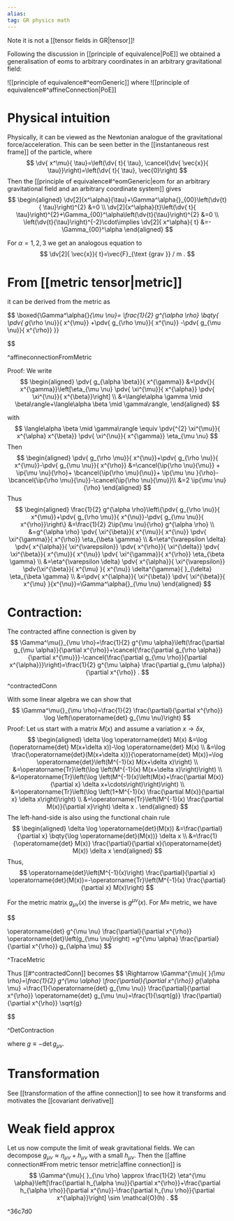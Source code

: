 ```yaml
---
alias: 
tag: GR physics math
---
```

Note it is not a [[tensor fields in GR|tensor]]!

Following the discussion in [[principle of equivalence|PoE]] we obtained a generalisation of eoms to arbitrary coordinates in an arbitrary gravitational field:

![[principle of equivalence#^eomGeneric]]
where 
![[principle of equivalence#^affineConnection|PoE]]

# Physical intuition
Physically, it can be viewed as the Newtonian analogue of the gravitational force/acceleration. This can be seen better in the [[instantaneous rest frame]] of the particle, where
$$
\dv{ x^\mu}{ \tau}=\left(\dv{ t}{ \tau}, \cancel{\dv{ \vec{x}}{ \tau}}\right)=\left(\dv{ t}{ \tau}, \vec{0}\right)
$$
Then the [[principle of equivalence#^eomGeneric|eom for an arbitrary gravitational field and an arbitrary coordinate system]] gives
$$
\begin{aligned}
\dv[2]{x^\alpha}{\tau}+\Gamma^\alpha{}_{00}\left(\dv{t}{ \tau}\right)^{2} &=0 \\
\dv[2]{x^\alpha}{t}\left(\dv{ t}{ \tau}\right)^{2}+\Gamma_{00}^\alpha\left(\dv{t}{\tau}\right)^{2} &=0 \\
\left(\dv{t}{\tau}\right)^{-2}\cdot\implies \dv[2]{ x^\alpha}{ t} &=-\Gamma_{00}^\alpha
\end{aligned}
$$

For $\alpha=1,2,3$ we get an analogous equation to $$ \dv[2]{ \vec{x}}{ t}=\vec{F}_{\text {grav }} / m . $$

# From [[metric tensor|metric]]

it can be derived from the metric as

$$
\boxed{\Gamma^\alpha{}_{\mu \nu}=
\frac{1}{2} g^{\alpha \rho}
\bqty{
    \pdv{ g_{\rho \nu}}{ x^{\mu}}
    +\pdv{ g_{\rho \mu}}{ x^{\nu}}
    -\pdv{ g_{\mu \nu}}{ x^{\rho}}
}}

$$

^affineconnectionFromMetric

Proof:
We write
$$
\begin{aligned}
\pdv{ g_{\alpha \beta}}{ x^{\gamma}} &=\pdv{}{ x^{\gamma}}\left[\eta_{\mu \nu} \pdv{ \xi^{\mu}}{ x^{\alpha}} \pdv{ \xi^{\nu}}{ x^{\beta}}\right] \\
&=\langle\alpha \gamma \mid \beta\rangle+\langle\alpha \beta \mid \gamma\rangle,
\end{aligned}
$$

with
$$
\langle\alpha \beta \mid \gamma\rangle \equiv \pdv{^{2} \xi^{\mu}}{ x^{\alpha}  x^{\beta}} \pdv{ \xi^{\nu}}{ x^{\gamma}} \eta_{\mu \nu}
$$
Then
$$
\begin{aligned}
\pdv{ g_{\rho \mu}}{ x^{\nu}}+\pdv{ g_{\rho \nu}}{ x^{\mu}}-\pdv{ g_{\mu \nu}}{ x^{\rho}} &=\cancel{\ip{\rho \nu}{\mu}} + \ip{\mu \nu}{\rho}+ \bcancel{\ip{\rho \mu}{\nu}}+ \ip{\mu \nu }{\rho}-\bcancel{\ip{\rho \mu}{\nu}}-\cancel{\ip{\rho \nu}{\mu}}\\
&=2 \ip{\mu \nu}{\rho}
\end{aligned}
$$
Thus
$$
\begin{aligned}
\frac{1}{2} g^{\alpha \rho}\left\{\pdv{ g_{\rho \nu}}{ x^{\mu}}+\pdv{ g_{\rho \mu}}{ x^{\nu}}-\pdv{ g_{\mu \nu}}{ x^{\rho}}\right\} &=\frac{1}{2} 2\ip{\mu \nu}{\rho} g^{\alpha \rho} \\
&=g^{\alpha \rho} \pdv{ \xi^{\beta}}{ x^{\mu}}{  x^{\nu}} \pdv{ \xi^{\gamma}}{ x^{\rho}} \eta_{\beta \gamma} \\
&=\eta^{\varepsilon \delta} \pdv{ x^{\alpha}}{ \xi^{\varepsilon}} \pdv{ x^{\rho}}{ \xi^{\delta}} \pdv{ \xi^{\beta}}{ x^{\mu}}{  x^{\nu}} \pdv{ \xi^{\gamma}}{ x^{\rho}} \eta_{\beta \gamma} \\
&=\eta^{\varepsilon \delta} \pdv{ x^{\alpha}}{ \xi^{\varepsilon}} \pdv{\xi^{\beta}}{ x^{\mu} }{ x^{\nu}} \delta^{\gamma}{ }_{\delta} \eta_{\beta \gamma} \\
&=\pdv{ x^{\alpha}}{ \xi^{\beta}} \pdv{ \xi^{\beta}}{ x^{\mu}  }{x^{\nu}}=\Gamma^\alpha{}_{\mu \nu}
\end{aligned}
$$


# Contraction:


The contracted affine connection is given by
$$
\Gamma^\mu{}_{\mu \rho}=\frac{1}{2} g^{\mu \alpha}\left(\frac{\partial g_{\mu \alpha}}{\partial x^{\rho}}+\cancel{\frac{\partial g_{\rho \alpha}}{\partial x^{\mu}}}-\cancel{\frac{\partial g_{\mu \rho}}{\partial x^{\alpha}}}\right)=\frac{1}{2} g^{\mu \alpha} \frac{\partial g_{\mu \alpha}}{\partial x^{\rho}} .
$$

^contractedConn

With some linear algebra we can show that
$$
\Gamma^\mu{}_{\mu \rho}=\frac{1}{2} \frac{\partial}{\partial x^{\rho}} \log \left(\operatorname{det} g_{\mu \nu}\right)
$$
Proof: Let us start with a matrix $M(x)$ and assume a variation $x \rightarrow \delta x$,
$$
\begin{aligned}
\delta \log \operatorname{det} M(x) &=\log (\operatorname{det} M(x+\delta x))-\log \operatorname{det} M(x) \\
&=\log \frac{\operatorname{det}(M(x+\delta x))}{\operatorname{det} M(x)}=\log \operatorname{det}\left(M^{-1}(x) M(x+\delta x)\right) \\
&=\operatorname{Tr}\left(\log \left(M^{-1}(x) M(x+\delta x)\right)\right) \\
&=\operatorname{Tr}\left(\log \left(M^{-1}(x)\left(M(x)+\frac{\partial M(x)}{\partial x} \delta x+\cdots\right)\right)\right) \\
&=\operatorname{Tr}\left(\log \left(1+M^{-1}(x) \frac{\partial M(x)}{\partial x} \delta x\right)\right) \\
&=\operatorname{Tr}\left(M^{-1}(x) \frac{\partial M(x)}{\partial x}\right) \delta x .
\end{aligned}
$$
The left-hand-side is also using the functional chain rule
$$
\begin{aligned}
\delta \log \operatorname{det}(M(x)) &=\frac{\partial}{\partial x} \bqty{\log \operatorname{det}(M(x))} \delta x \\
&=\frac{1}{\operatorname{det} M(x)} \frac{\partial}{\partial x}(\operatorname{det} M(x)) \delta x
\end{aligned}
$$
Thus,
$$
\operatorname{det}\left(M^{-1}(x)\right) \frac{\partial}{\partial x} \operatorname{det}(M(x))=-\operatorname{Tr}\left(M^{-1}(x) \frac{\partial}{\partial x} M(x)\right)
$$

For the metric matrix $g_{\mu \nu}(x)$ the inverse is $g^{\mu \nu}(x)$. For $M \equiv$ metric, we have

$$

\operatorname{det} g^{\mu \nu} \frac{\partial}{\partial x^{\rho}} \operatorname{det}\left(g_{\mu \nu}\right) =g^{\mu \alpha} \frac{\partial}{\partial x^{\rho}} g_{\alpha \mu} 
$$

^TraceMetric

Thus [[#^contractedConn]] becomes
$$
\Rightarrow \Gamma^{\mu}{ }_{\mu \rho}=\frac{1}{2} g^{\mu \alpha} \frac{\partial}{\partial x^{\rho}} g_{\alpha \mu} =\frac{1}{\operatorname{det} g_{\mu \nu}} \frac{\partial}{\partial x^{\rho}} \operatorname{det} g_{\mu \nu}=\frac{1}{\sqrt{g}} \frac{\partial}{\partial x^{\rho}} \sqrt{g}

$$

^DetContraction



where $g \equiv-\operatorname{det} g_{\mu \nu}$.


# Transformation

See [[transformation of the affine connection]] to see how it transforms and motivates the [[covariant derivative]]

# Weak field approx
Let us now compute the limit of weak gravitational fields. We can decompose $g_{\mu \nu} \approx \eta_{\mu \nu}+h_{\mu \nu}$ with a small $h_{\mu \nu}$. Then the [[affine connection#From metric tensor metric|affine connection]] is
$$
\Gamma^{\mu}{ }_{\nu \rho} \approx \frac{1}{2} \eta^{\mu \alpha}\left[\frac{\partial h_{\alpha \nu}}{\partial x^{\rho}}+\frac{\partial h_{\alpha \rho}}{\partial x^{\nu}}-\frac{\partial h_{\nu \rho}}{\partial x^{\alpha}}\right] \sim \mathcal{O}(h) .
$$

^36c7d0
